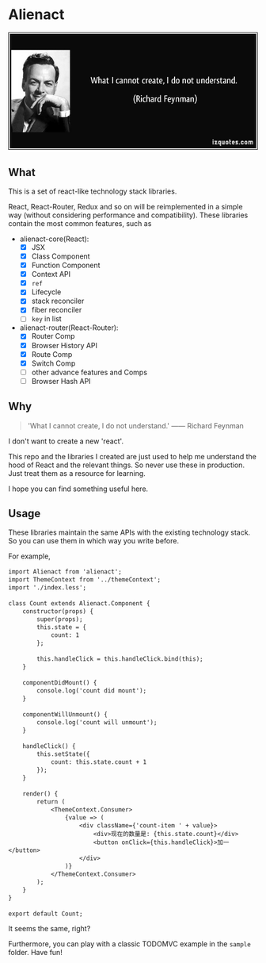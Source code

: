 # Alienact

![what-i-cannot-create-i-do-not-understand](./docs/quote-what-i-cannot-create-i-do-not-understand-richard-feynman-228644.jpg)

## What

This is a set of react-like technology stack libraries.

React, React-Router, Redux and so on will be reimplemented in a simple way (without considering performance and compatibility). These libraries contain the most common features, such as

- alienact-core(React):
  - [x] JSX
  - [x] Class Component
  - [x] Function Component
  - [x] Context API
  - [x] `ref`
  - [x] Lifecycle
  - [x] stack reconciler
  - [x] fiber reconciler
  - [ ] `key` in list
- alienact-router(React-Router):
  - [x] Router Comp
  - [x] Browser History API
  - [x] Route Comp
  - [x] Switch Comp
  - [ ] other advance features and Comps
  - [ ] Browser Hash API

## Why

> 'What I cannot create, I do not understand.'   —— Richard Feynman

I don't want to create a new 'react'.

This repo and the libraries I created are just used to help me understand the hood of React and the relevant things. So never use these in production. Just treat them as a resource for learning.

I hope you can find something useful here.

## Usage

These libraries maintain the same APIs with the existing technology stack. So you can use them in which way you write before.

For example,

```JSX
import Alienact from 'alienact';
import ThemeContext from '../themeContext';
import './index.less';

class Count extends Alienact.Component {
    constructor(props) {
        super(props);
        this.state = {
            count: 1
        };

        this.handleClick = this.handleClick.bind(this);
    }

    componentDidMount() {
        console.log('count did mount');
    }

    componentWillUnmount() {
        console.log('count will unmount');
    }

    handleClick() {
        this.setState({
            count: this.state.count + 1
        });
    }

    render() {
        return (
            <ThemeContext.Consumer>
                {value => (
                    <div className={'count-item ' + value}>
                        <div>现在的数量是: {this.state.count}</div>
                        <button onClick={this.handleClick}>加一</button>
                    </div>
                )}
            </ThemeContext.Consumer>
        );
    }
}

export default Count;
```

It seems the same, right?

Furthermore, you can play with a classic TODOMVC example in the `sample` folder. Have fun!
